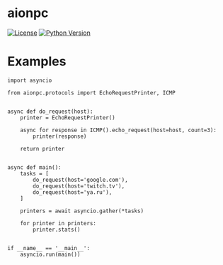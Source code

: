 # aionpc

[![License](https://img.shields.io/badge/License-Apache%202.0-blue.svg)](https://github.com/PrVrSs/aionpc/blob/master/LICENSE)
[![Python Version](https://img.shields.io/badge/python-3.8-blue)](https://www.python.org/)


# Examples

```python3
import asyncio

from aionpc.protocols import EchoRequestPrinter, ICMP


async def do_request(host):
    printer = EchoRequestPrinter()

    async for response in ICMP().echo_request(host=host, count=3):
        printer(response)

    return printer


async def main():
    tasks = [
        do_request(host='google.com'),
        do_request(host='twitch.tv'),
        do_request(host='ya.ru'),
    ]

    printers = await asyncio.gather(*tasks)

    for printer in printers:
        printer.stats()


if __name__ == '__main__':
    asyncio.run(main())
```
